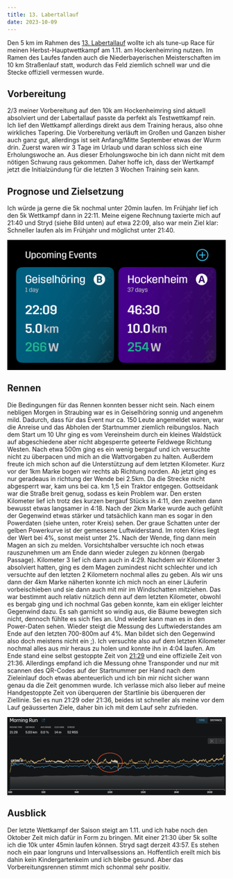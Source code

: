 ```yaml
---
title: 13. Labertallauf
date: 2023-10-09
---
```


Den 5 km im Rahmen des <a href='https://www.lv-geiselhoering.de/archive/8011' class='external' target='_blank' rel='noopener'>13. Labertallauf</a> wollte ich als tune-up Race für meinen Herbst-Hauptwettkampf am 1.11. am Hockenheimring nutzen. Im Ramen des Laufes fanden auch die Niederbayerischen Meisterschaften im 10 km Straßenlauf statt, wodurch das Feld ziemlich schnell war und die Stecke offiziell vermessen wurde.

## Vorbereitung

2/3 meiner Vorbereitung auf den 10k am Hockenheimring sind aktuell absolviert und der Labertallauf passte da perfekt als Testwettkampf rein. Ich lief den Wettkampf allerdings direkt aus dem Training heraus, also ohne wirkliches Tapering. Die Vorbereitung verläuft im Großen und Ganzen bisher auch ganz gut, allerdings ist seit Anfang/Mitte September etwas der Wurm drin. Zuerst waren wir 3 Tage im Urlaub und daran schloss sich eine Erholungswoche an. Aus dieser Erholungswoche bin ich dann nicht mit dem nötigen Schwung raus gekommen. Daher hoffe ich, dass der Wertkampf jetzt die Initialzündung für die letzten 3 Wochen Training sein kann.

## Prognose und Zielsetzung

Ich würde ja gerne die 5k nochmal unter 20min laufen. Im Frühjahr lief ich den 5k Wettkampf dann in 22:11. Meine eigene Rechnung taxierte mich auf 21:40 und Stryd (siehe Bild unten) auf etwa 22:09, also war mein Ziel klar: Schneller laufen als im Frühjahr und möglichst unter 21:40.

[<img src="/assets/images/2023/Prognose_Labertal.png" class='w-3/5' align='center' />](/assets/images/2023/Prognose_Labertal.png)<br>

## Rennen

Die Bedingungen für das Rennen konnten besser nicht sein. Nach einem nebligen Morgen in Straubing war es in Geiselhöring sonnig und angenehm mild. Dadurch, dass für das Event nur ca. 150 Leute angemeldet waren, war die Anreise und das Abholen der Startnummer ziemlich reibungslos. Nach dem Start um 10 Uhr ging es vom Vereinsheim durch ein kleines Waldstück auf abgeschiedene aber nicht abgesperrte geteerte Feldwege Richtung Westen. Nach etwa 500m ging es ein wenig bergauf und ich versuchte nicht zu überpacen und mich an die Wattvorgaben zu halten. Außerdem freute ich mich schon auf die Unterstützung auf dem letzten Kilometer. Kurz vor der 1km Marke bogen wir rechts ab Richtung norden. Ab jetzt ging es nur geradeaus in richtung der Wende bei 2.5km. Da die Strecke nicht abgesperrt war, kam uns bei ca. km 1,5 ein Traktor entgegen. Gottseidank war die Straße breit genug, sodass es kein Problem war. Den ersten Kilometer lief ich trotz des kurzen bergauf Stücks in 4:11, den zweiten dann bewusst etwas langsamer in 4:18. Nach der 2km Marke wurde auch gefühlt der Gegenwind etwas stärker und tatsächlich kann man es sogar in den Powerdaten (siehe unten, roter Kreis) sehen. Der graue Schatten unter der gelben Powerkurve ist der gemessene Luftwiderstand. Im roten Kries liegt der Wert bei 4%, sonst meist unter 2%. Nach der Wende, fing dann mein Magen an sich zu melden. Vorsichtshalber versuchte ich noch etwas rauszunehmen um am Ende dann wieder zulegen zu können (bergab Passage). Kilometer 3 lief ich dann auch in 4:29. Nachdem wir Kilometer 3 absolviert hatten, ging es dem Magen zumindest nicht schlechter und ich versuchte auf den letzten 2 Kilometern nochmal alles zu geben. Als wir uns dann der 4km Marke näherten konnte ich mich noch an einer Läuferin vorbeischieben und sie dann auch mit mir im Windschatten mitziehen. Das war bestimmt auch relativ nützlich denn auf dem letzten Kilometer, obwohl es bergab ging und ich nochmal Gas geben konnte, kam ein ekliger leichter Gegenwind dazu. Es sah garnicht so windig aus, die Bäume bewegten sich nicht, dennoch fühlte es sich fies an. Und wieder kann man es in den Power-Daten sehen. Wieder steigt die Messung des Luftwiederstandes am Ende auf den letzten 700-800m auf 4%. Man bildet sich den Gegenwind also doch meistens nicht ein ;). Ich versuchte also auf dem letzten Kilometer nochmal alles aus mir heraus zu holen und konnte ihn in 4:04 laufen. Am Ende stand eine selbst gestoppte Zeit von <a href='https://www.strava.com/activities/9991591540' class='external' target='_blank' rel='noopener'>21:29</a> und eine offizielle Zeit von 21:36. Allerdings empfand ich die Messung ohne Transponder und nur mit scannen des QR-Codes auf der Startnummer per Hand nach dem Zieleinlauf doch etwas abenteuerlich und ich bin mir nicht sicher wann genau da die Zeit genommen wurde. Ich verlasse mich also lieber auf meine Handgestoppte Zeit von überqueren der Startlinie bis überqueren der Ziellinie. Sei es nun 21:29 oder 21:36, beides ist schneller als meine vor dem Lauf geäusserten Ziele, daher bin ich mit dem Lauf sehr zufrieden.

[<img src='/assets/images/2023/Power_Labertal.png' class='w-5/5' align='center' />](/assets/images/2023/Power_Labertal.png)<br>

## Ausblick

Der letzte Wettkampf der Saison steigt am 1.11. und ich habe noch den Oktober Zeit mich dafür in Form zu bringen. Mit einer 21:30 über 5k sollte ich die 10k unter 45min laufen können. Stryd sagt derzeit 43:57. Es stehen noch ein paar longruns und Intervallsessions an. Hoffentlich ereilt mich bis dahin kein Kindergartenkeim und ich bleibe gesund. Aber das Vorbereitungsrennen stimmt mich schonmal sehr positiv.

<br>
